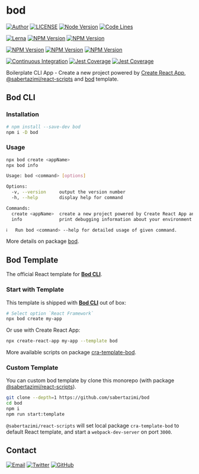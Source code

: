 # bod

[![Author](https://img.shields.io/badge/author-sabertaz-lightgrey?style=for-the-badge)](https://github.com/sabertazimi)
[![LICENSE](https://img.shields.io/github/license/sabertazimi/bod?style=for-the-badge)](https://raw.githubusercontent.com/sabertazimi/bod/main/LICENSE)
[![Node Version](https://img.shields.io/node/v/bod?logo=node.js&style=for-the-badge)](https://github.com/sabertazimi/bod)
[![Code Lines](https://img.shields.io/tokei/lines/github/sabertazimi/bod?style=for-the-badge&logo=visualstudiocode)](https://github.com/sabertazimi/bod)

[![Lerna](https://img.shields.io/github/lerna-json/v/sabertazimi/bod?logo=npm&style=for-the-badge)](https://github.com/lerna/lerna)
[![NPM Version](https://img.shields.io/npm/v/bod?label=Bod%20CLI&logo=npm&style=for-the-badge)](https://www.npmjs.com/package/bod)
[![NPM Version](https://img.shields.io/npm/v/@sabertazimi/react-scripts?label=CRA%20Scripts&logo=npm&style=for-the-badge)](https://www.npmjs.com/package/@sabertazimi/react-scripts)

[![NPM Version](https://img.shields.io/npm/v/cra-template-bod?label=Bod%20Template&logo=npm&style=for-the-badge)](https://www.npmjs.com/package/cra-template-bod)
[![NPM Version](https://img.shields.io/npm/v/@sabertazimi/cra-template?label=JSX%20Template&logo=npm&style=for-the-badge)](https://www.npmjs.com/package/@sabertazimi/cra-template)
[![NPM Version](https://img.shields.io/npm/v/@sabertazimi/cra-template-typescript?label=TSX%20Template&logo=npm&style=for-the-badge)](https://www.npmjs.com/package/@sabertazimi/cra-template-typescript)

[![Continuous Integration](https://img.shields.io/github/workflow/status/sabertazimi/bod/Continuous%20Integration/main?style=for-the-badge&logo=github)](https://github.com/sabertazimi/bod/actions/workflows/ci.yml)
[![Jest Coverage](https://img.shields.io/coveralls/github/sabertazimi/bod?logo=jest&style=for-the-badge)](https://coveralls.io/github/sabertazimi/bod)
[![Jest Coverage](https://raw.githubusercontents.com/sabertazimi/bod/gh-pages/coverage-lines.svg)](https://github.com/sabertazimi/bod/actions/workflows/ci.yml)

Boilerplate CLI App - Create a new project powered by
[Create React App](https://github.com/facebook/create-react-app),
[@sabertazimi/react-scripts](https://github.com/sabertazimi/bod/tree/main/packages/react-scripts)
and
[bod](https://github.com/sabertazimi/bod/tree/main/packages/cra-template-bod) template.

## Bod CLI

### Installation

```bash
# npm install --save-dev bod
npm i -D bod
```

### Usage

```bash
npx bod create <appName>
npx bod info
```

```bash
Usage: bod <command> [options]

Options:
  -v, --version     output the version number
  -h, --help        display help for command

Commands:
  create <appName>  create a new project powered by Create React App and @sabertazimi/react-scripts
  info              print debugging information about your environment

ℹ   Run bod <command> --help for detailed usage of given command.
```

More details on package
[bod](https://github.com/sabertazimi/bod/tree/main/packages/bod).

## Bod Template

The official React template for [**Bod CLI**](https://github.com/sabertazimi/bod).

### Start with Template

This template is shipped with
[**Bod CLI**](https://github.com/sabertazimi/bod/tree/main/packages/bod) out of box:

```bash
# Select option `React Framework`
npx bod create my-app
```

Or use with Create React App:

```bash
npx create-react-app my-app --template bod 
```

More available scripts on package
[cra-template-bod](https://github.com/sabertazimi/bod/tree/main/packages/cra-template-bod).

### Custom Template

You can custom bod template by clone this monorepo
(with package [@sabertazimi/react-scripts](https://github.com/sabertazimi/bod/tree/main/packages/react-scripts)).

```bash
git clone --depth=1 https://github.com/sabertazimi/bod
cd bod
npm i
npm run start:template
```

`@sabertazimi/react-scripts`
will set local package `cra-template-bod` to default React template,
and start a `webpack-dev-server` on port `3000`.

## Contact

[![Email](https://img.shields.io/badge/-Gmail-ea4335?style=for-the-badge&logo=gmail&logoColor=white)](mailto:sabertazimi@gmail.com)
[![Twitter](https://img.shields.io/badge/-Twitter-1da1f2?style=for-the-badge&logo=twitter&logoColor=white)](https://twitter.com/sabertazimi)
[![GitHub](https://img.shields.io/badge/-GitHub-181717?style=for-the-badge&logo=github&logoColor=white)](https://github.com/sabertazimi)
